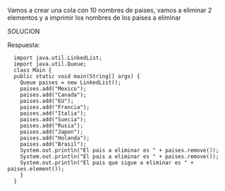 Vamos a crear una cola con 10 nombres de paises, vamos a eliminar 2 elementos y a imprimir los nombres de los paises a eliminar

SOLUCION

Respuesta:

      import java.util.LinkedList;
      import java.util.Queue;
      class Main {
      public static void main(String[] args) {
        Queue paises = new LinkedList();
        paises.add("Mexico");
        paises.add("Canada");
        paises.add("EU");
        paises.add("Francia");
        paises.add("Italia");
        paises.add("Suecia");
        paises.add("Rusia");
        paises.add("Japon");
        paises.add("Holanda");
        paises.add("Brasil");
        System.out.println("El pais a eliminar es " + paises.remove());
        System.out.println("El pais a eliminar es " + paises.remove());
        System.out.println("El pais que sigue a eliminar es " + paises.element());
        }
      }
